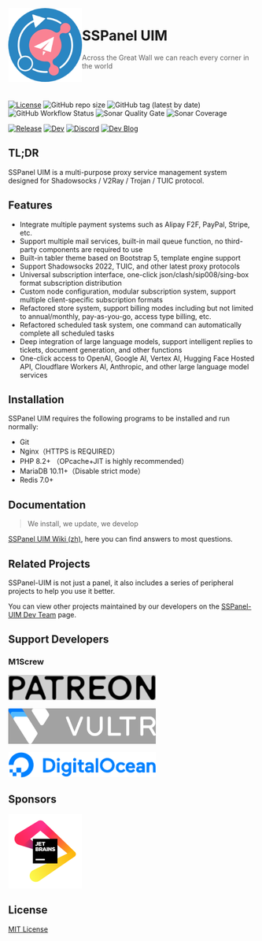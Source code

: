 <img src="public/images/uim-logo-round_192x192.png" alt="logo" width="150" height="150" align="left" />

<h1>SSPanel UIM</h1>

> Across the Great Wall we can reach every corner in the world

<br>
<br>

[![License](https://img.shields.io/github/license/SSPanel-UIM/SSPanel-UIM-Dev?style=flat-square)](https://github.com/SSPanel-UIM/SSPanel-UIM-Dev/blob/dev/LICENSE)
![GitHub repo size](https://img.shields.io/github/repo-size/SSPanel-UIM/SSPanel-UIM-Dev?style=flat-square)
![GitHub tag (latest by date)](https://img.shields.io/github/v/tag/Anankke/SSPanel-Uim?style=flat-square)
![GitHub Workflow Status](https://img.shields.io/github/actions/workflow/status/SSPanel-UIM/SSPanel-UIM-Dev/lint.yml?branch=dev&label=lint&style=flat-square)
![Sonar Quality Gate](https://img.shields.io/sonar/quality_gate/sspanel-uim_SSPanel-Uim-Dev/dev?server=https%3A%2F%2Fsonarcloud.io&style=flat-square)
![Sonar Coverage](https://img.shields.io/sonar/coverage/sspanel-uim_SSPanel-Uim-Dev/dev?server=https%3A%2F%2Fsonarcloud.io&style=flat-square)

[![Release](https://img.shields.io/badge/Telegram-Release-blue?style=flat-square)](https://t.me/sspanel_uim)
[![Dev](https://img.shields.io/badge/Telegram-Dev-blue?style=flat-square)](https://t.me/sspanel_uim_dev)
[![Discord](https://img.shields.io/discord/1049692075085549600?color=5865F2&label=Discord&style=flat-square)](https://discord.gg/A7uFKCvf8V)
[![Dev Blog](https://img.shields.io/badge/Dev-Blog-blue?style=flat-square)](https://blog.sspanel.org)

## TL;DR

SSPanel UIM is a multi-purpose proxy service management system designed for Shadowsocks / V2Ray / Trojan / TUIC protocol.

## Features

- Integrate multiple payment systems such as Alipay F2F, PayPal, Stripe, etc.
- Support multiple mail services, built-in mail queue function, no third-party components are required to use
- Built-in tabler theme based on Bootstrap 5, template engine support
- Support Shadowsocks 2022, TUIC, and other latest proxy protocols
- Universal subscription interface, one-click json/clash/sip008/sing-box format subscription distribution
- Custom node configuration, modular subscription system, support multiple client-specific subscription formats
- Refactored store system, support billing modes including but not limited to annual/monthly, pay-as-you-go, access type billing, etc.
- Refactored scheduled task system, one command can automatically complete all scheduled tasks
- Deep integration of large language models, support intelligent replies to tickets, document generation, and other functions
- One-click access to OpenAI, Google AI, Vertex AI, Hugging Face Hosted API, Cloudflare Workers AI, Anthropic, and other large language model services

## Installation

SSPanel UIM requires the following programs to be installed and run normally:

- Git
- Nginx（HTTPS is REQUIRED）
- PHP 8.2+ （OPcache+JIT is highly recommended）
- MariaDB 10.11+（Disable strict mode）
- Redis 7.0+

## Documentation

> We install, we update, we develop

[SSPanel UIM Wiki (zh)](https://wiki.sspanel.org), here you can find answers to most questions.

## Related Projects

SSPanel-UIM is not just a panel, it also includes a series of peripheral projects to help you use it better.

You can view other projects maintained by our developers on the [SSPanel-UIM Dev Team](https://github.com/sspanel-uim) page.

## Support Developers

### M1Screw

<a href="https://www.patreon.com/catdev"><img src=".github/patreon.png" width="300"></a>

<a href="https://www.vultr.com/?ref=8941355-8H"><img src=".github/vultr.png" width="300"></a>

<a href="https://www.digitalocean.com/?refcode=50f1a3b6244c"><img src=".github/do.png" width="300"></a>


## Sponsors

[![](.github/jetbrains.png)](https://www.jetbrains.com/?from=SSPanel-UIM)

## License

[MIT License](blob/dev/LICENSE)
